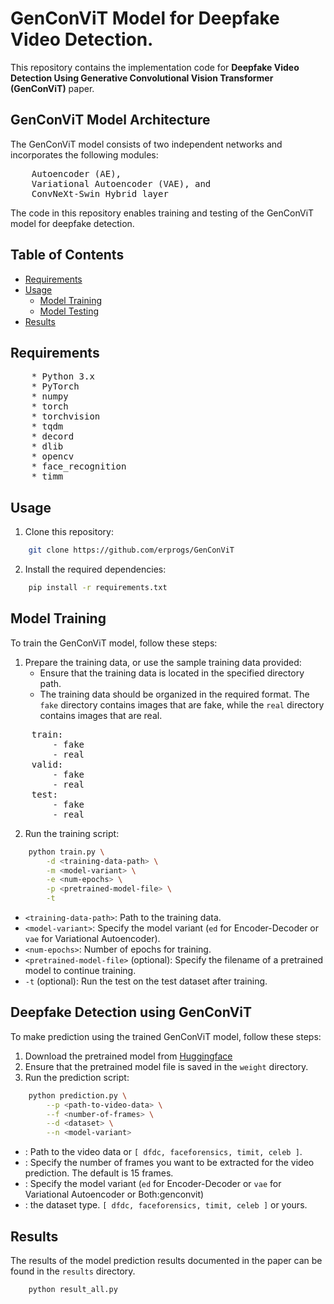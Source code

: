 
# GenConViT Model for Deepfake Video Detection.

This repository contains the implementation code for **Deepfake Video Detection Using Generative Convolutional Vision Transformer (GenConViT)** paper. 

## GenConViT Model Architecture

The GenConViT model consists of two independent networks and incorporates the following modules:
<pre>
    Autoencoder (AE),
    Variational Autoencoder (VAE), and
    ConvNeXt-Swin Hybrid layer
</pre>

The code in this repository enables training and testing of the GenConViT model for deepfake detection.

## Table of Contents

- [Requirements](#requirements)
- [Usage](#usage)
  - [Model Training](#model-training)
  - [Model Testing](#model-testing)
- [Results](#results)

## Requirements
<pre>
    * Python 3.x
    * PyTorch
    * numpy
    * torch
    * torchvision
    * tqdm
    * decord
    * dlib
    * opencv
    * face_recognition
    * timm
</pre>

## Usage

1. Clone this repository:

```bash
    git clone https://github.com/erprogs/GenConViT
```

2. Install the required dependencies:

```bash
    pip install -r requirements.txt
```

## Model Training

To train the GenConViT model, follow these steps:

1. Prepare the training data, or use the sample training data provided:
    * Ensure that the training data is located in the specified directory path.
    * The training data should be organized in the required format. The `fake` directory contains images that are fake, while the `real` directory contains images that are real.
<pre>
    train:
        - fake
        - real
    valid:
        - fake
        - real
    test:
        - fake
        - real
</pre>
    

2. Run the training script:

```bash
    python train.py \
        -d <training-data-path> \
        -m <model-variant> \
        -e <num-epochs> \
        -p <pretrained-model-file> \
        -t
```

* `<training-data-path>`: Path to the training data.
* `<model-variant>`: Specify the model variant (`ed` for Encoder-Decoder or `vae` for Variational Autoencoder).
* `<num-epochs>`: Number of epochs for training.
* `<pretrained-model-file>` (optional): Specify the filename of a pretrained model to continue training.
* `-t` (optional): Run the test on the test dataset after training.


## Deepfake Detection using GenConViT

To make prediction using the trained GenConViT model, follow these steps:

1. Download the pretrained model from [Huggingface](https://huggingface.co/Deressa/GenConViT)
2. Ensure that the pretrained model file is saved in the `weight` directory.
2. Run the prediction script:

```bash
    python prediction.py \
        --p <path-to-video-data> \
        --f <number-of-frames> \
        --d <dataset> \
        --n <model-variant>
```
* <path-to-video-data>: Path to the video data or `[ dfdc, faceforensics, timit, celeb ]`.
* <number-of-frames>: Specify the number of frames you want to be extracted for the video prediction. The default is 15 frames.
* <model-variant>: Specify the model variant (`ed` for Encoder-Decoder or `vae` for Variational Autoencoder or Both:genconvit)
* <dataset>: the dataset type. `[ dfdc, faceforensics, timit, celeb ]` or yours.


## Results

The results of the model prediction results documented in the paper can be found in the `results` directory. 
```bash
    python result_all.py
```
